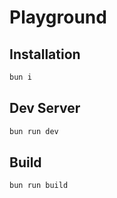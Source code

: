 # Playground

## Installation

```bash
bun i
```

## Dev Server

```bash
bun run dev
```

## Build

```bash
bun run build
```
